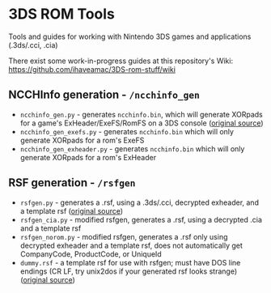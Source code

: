 # 3DS ROM Tools
Tools and guides for working with Nintendo 3DS games and applications (.3ds/.cci, .cia)

There exist some work-in-progress guides at this repository's Wiki: https://github.com/ihaveamac/3DS-rom-stuff/wiki

## NCCHInfo generation - `/ncchinfo_gen`
* `ncchinfo_gen.py` - generates `ncchinfo.bin`, which will generate XORpads for a game's ExHeader/ExeFS/RomFS on a 3DS console ([original source](https://github.com/d0k3/Decrypt9WIP/blob/2935c881f436cc940f44a9455c2ae63aff1744d8/scripts/ncchinfo_gen.py))
* `ncchinfo_gen_exefs.py` - generates `ncchinfo.bin` which will only generate XORpads for a rom's ExeFS
* `ncchinfo_gen_exheader.py` - generates `ncchinfo.bin` which will only generate XORpads for a rom's ExHeader

## RSF generation - `/rsfgen`
* `rsfgen.py` - generates a .rsf, using a .3ds/.cci, decrypted exheader, and a template rsf ([original source](https://gbatemp.net/threads/release-exinjector-inject-original-exheaders-into-repacked-roms.373839/page-16#post-5298180))
* `rsfgen_cia.py` - modified rsfgen, generates a .rsf, using a decrypted .cia and a template rsf
* `rsfgen_norom.py` - modified rsfgen, generates a .rsf only using decrypted exheader and a template rsf, does not automatically get CompanyCode, ProductCode, or UniqueId
* `dummy.rsf` - a template rsf for use with rsfgen; must have DOS line endings (CR LF, try unix2dos if your generated rsf looks strange) ([original source](https://gist.github.com/mid-kid/d9c4ce50407c71ec9ef3))
